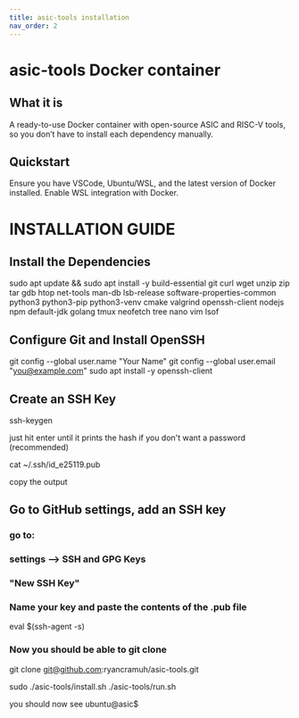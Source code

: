 ```yaml
---
title: asic-tools installation
nav_order: 2
---
```


# asic-tools Docker container

## What it is
A ready-to-use Docker container with open-source ASIC and RISC-V tools, so you don’t have to install each dependency manually.  

## Quickstart

Ensure you have VSCode, Ubuntu/WSL, and the latest version of Docker installed. Enable WSL integration with Docker. 

# INSTALLATION GUIDE

## Install the Dependencies
sudo apt update && sudo apt install -y build-essential git curl wget unzip zip tar gdb htop net-tools man-db lsb-release software-properties-common python3 python3-pip python3-venv cmake valgrind openssh-client nodejs npm default-jdk golang tmux neofetch tree nano vim lsof

## Configure Git and Install OpenSSH
git config --global user.name "Your Name"
git config --global user.email "you@example.com"
sudo apt install -y openssh-client

## Create an SSH Key
ssh-keygen

just hit enter until it prints the hash if you don't want a password (recommended)

cat ~/.ssh/id_e25119.pub

copy the output 

## Go to GitHub settings, add an SSH key
### go to:
### settings --> SSH and GPG Keys
### "New SSH Key" 
### Name your key and paste the contents of the .pub file
 
eval $(ssh-agent -s)

### Now you should be able to git clone

git clone git@github.com:ryancramuh/asic-tools.git


sudo ./asic-tools/install.sh
./asic-tools/run.sh

you should now see
ubuntu@asic$ 
